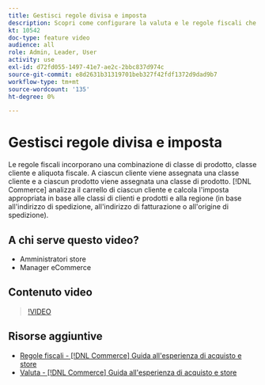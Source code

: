 ```yaml
---
title: Gestisci regole divisa e imposta
description: Scopri come configurare la valuta e le regole fiscali che [!DNL Commerce] utilizza per calcolare l'imposta appropriata in base alle classi cliente e prodotto.
kt: 10542
doc-type: feature video
audience: all
role: Admin, Leader, User
activity: use
exl-id: d72fd055-1497-41e7-ae2c-2bbc837d974c
source-git-commit: e8d2631b31319701beb327f42fdf1372d9dad9b7
workflow-type: tm+mt
source-wordcount: '135'
ht-degree: 0%

---
```


# Gestisci regole divisa e imposta

Le regole fiscali incorporano una combinazione di classe di prodotto, classe cliente e aliquota fiscale. A ciascun cliente viene assegnata una classe cliente e a ciascun prodotto viene assegnata una classe di prodotto. [!DNL Commerce] analizza il carrello di ciascun cliente e calcola l&#39;imposta appropriata in base alle classi di clienti e prodotti e alla regione (in base all&#39;indirizzo di spedizione, all&#39;indirizzo di fatturazione o all&#39;origine di spedizione).

## A chi serve questo video?

- Amministratori store
- Manager eCommerce

## Contenuto video

>[!VIDEO](https://video.tv.adobe.com/v/343657?quality=12&learn=on)

## Risorse aggiuntive

- [Regole fiscali - [!DNL Commerce] Guida all&#39;esperienza di acquisto e store](https://experienceleague.adobe.com/docs/commerce-admin/stores-sales/site-store/taxes/tax-rules.html)
- [Valuta - [!DNL Commerce] Guida all&#39;esperienza di acquisto e store](https://experienceleague.adobe.com/docs/commerce-admin/stores-sales/site-store/currency/currency.html)
